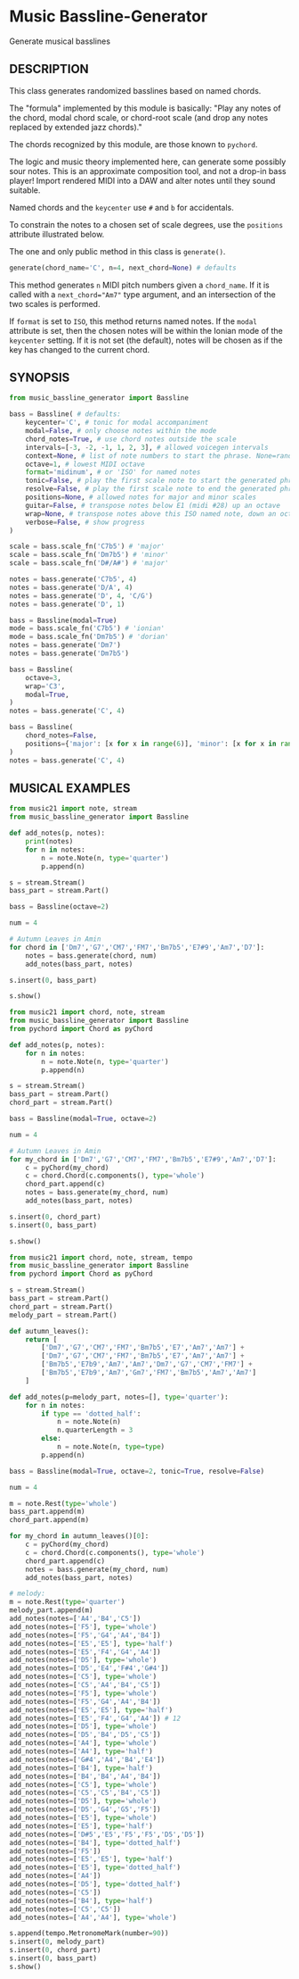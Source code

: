 # Music Bassline-Generator
Generate musical basslines

## DESCRIPTION

This class generates randomized basslines based on named chords.

The "formula" implemented by this module is basically: "Play any notes of the chord, modal chord scale, or chord-root scale (and drop any notes replaced by extended jazz chords)."

The chords recognized by this module, are those known to `pychord`.

The logic and music theory implemented here, can generate some possibly sour notes. This is an approximate composition tool, and not a drop-in bass player! Import rendered MIDI into a DAW and alter notes until they sound suitable.

Named chords and the `keycenter` use `#` and `b` for accidentals.

To constrain the notes to a chosen set of scale degrees, use the `positions` attribute illustrated below.

The one and only public method in this class is `generate()`.
```python
generate(chord_name='C', n=4, next_chord=None) # defaults
```
This method generates `n` MIDI pitch numbers given a `chord_name`. If it is called with a `next_chord="Am7"` type argument, and an intersection of the two scales is performed.

If `format` is set to `ISO`, this method returns named notes. If the `modal` attribute is set, then the chosen notes will be within the Ionian mode of the `keycenter` setting. If it is not set (the default), notes will be chosen as if the key has changed to the current chord.

## SYNOPSIS
```python
from music_bassline_generator import Bassline

bass = Bassline( # defaults:
    keycenter='C', # tonic for modal accompaniment
    modal=False, # only choose notes within the mode
    chord_notes=True, # use chord notes outside the scale
    intervals=[-3, -2, -1, 1, 2, 3], # allowed voicegen intervals
    context=None, # list of note numbers to start the phrase. None=random
    octave=1, # lowest MIDI octave
    format='midinum', # or 'ISO' for named notes
    tonic=False, # play the first scale note to start the generated phrase
    resolve=False, # play the first scale note to end the generated phrase
    positions=None, # allowed notes for major and minor scales
    guitar=False, # transpose notes below E1 (midi #28) up an octave
    wrap=None, # transpose notes above this ISO named note, down an octave
    verbose=False, # show progress
)

scale = bass.scale_fn('C7b5') # 'major'
scale = bass.scale_fn('Dm7b5') # 'minor'
scale = bass.scale_fn('D#/A#') # 'major'

notes = bass.generate('C7b5', 4)
notes = bass.generate('D/A', 4)
notes = bass.generate('D', 4, 'C/G')
notes = bass.generate('D', 1)

bass = Bassline(modal=True)
mode = bass.scale_fn('C7b5') # 'ionian'
mode = bass.scale_fn('Dm7b5') # 'dorian'
notes = bass.generate('Dm7')
notes = bass.generate('Dm7b5')

bass = Bassline(
    octave=3,
    wrap='C3',
    modal=True,
)
notes = bass.generate('C', 4)

bass = Bassline(
    chord_notes=False,
    positions={'major': [x for x in range(6)], 'minor': [x for x in range(6)]} # no 7ths!
)
notes = bass.generate('C', 4)
```

## MUSICAL EXAMPLES
```python
from music21 import note, stream
from music_bassline_generator import Bassline

def add_notes(p, notes):
    print(notes)
    for n in notes:
        n = note.Note(n, type='quarter')
        p.append(n)

s = stream.Stream()
bass_part = stream.Part()

bass = Bassline(octave=2)

num = 4

# Autumn Leaves in Amin
for chord in ['Dm7','G7','CM7','FM7','Bm7b5','E7#9','Am7','D7']:
    notes = bass.generate(chord, num)
    add_notes(bass_part, notes)

s.insert(0, bass_part)

s.show()
```

```python
from music21 import chord, note, stream
from music_bassline_generator import Bassline
from pychord import Chord as pyChord

def add_notes(p, notes):
    for n in notes:
        n = note.Note(n, type='quarter')
        p.append(n)

s = stream.Stream()
bass_part = stream.Part()
chord_part = stream.Part()

bass = Bassline(modal=True, octave=2)

num = 4

# Autumn Leaves in Amin
for my_chord in ['Dm7','G7','CM7','FM7','Bm7b5','E7#9','Am7','D7']:
    c = pyChord(my_chord)
    c = chord.Chord(c.components(), type='whole')
    chord_part.append(c)
    notes = bass.generate(my_chord, num)
    add_notes(bass_part, notes)

s.insert(0, chord_part)
s.insert(0, bass_part)

s.show()
```

```python
from music21 import chord, note, stream, tempo
from music_bassline_generator import Bassline
from pychord import Chord as pyChord

s = stream.Stream()
bass_part = stream.Part()
chord_part = stream.Part()
melody_part = stream.Part()

def autumn_leaves():
    return [
        ['Dm7','G7','CM7','FM7','Bm7b5','E7','Am7','Am7'] +
        ['Dm7','G7','CM7','FM7','Bm7b5','E7','Am7','Am7'] +
        ['Bm7b5','E7b9','Am7','Am7','Dm7','G7','CM7','FM7'] +
        ['Bm7b5','E7b9','Am7','Gm7','FM7','Bm7b5','Am7','Am7']
    ]

def add_notes(p=melody_part, notes=[], type='quarter'):
    for n in notes:
        if type == 'dotted_half':
            n = note.Note(n)
            n.quarterLength = 3
        else:
            n = note.Note(n, type=type)
        p.append(n)

bass = Bassline(modal=True, octave=2, tonic=True, resolve=False)

num = 4

m = note.Rest(type='whole')
bass_part.append(m)
chord_part.append(m)

for my_chord in autumn_leaves()[0]:
    c = pyChord(my_chord)
    c = chord.Chord(c.components(), type='whole')
    chord_part.append(c)
    notes = bass.generate(my_chord, num)
    add_notes(bass_part, notes)

# melody:
m = note.Rest(type='quarter')
melody_part.append(m)
add_notes(notes=['A4','B4','C5'])
add_notes(notes=['F5'], type='whole')
add_notes(notes=['F5','G4','A4','B4'])
add_notes(notes=['E5','E5'], type='half')
add_notes(notes=['E5','F4','G4','A4'])
add_notes(notes=['D5'], type='whole')
add_notes(notes=['D5','E4','F#4','G#4'])
add_notes(notes=['C5'], type='whole')
add_notes(notes=['C5','A4','B4','C5'])
add_notes(notes=['F5'], type='whole')
add_notes(notes=['F5','G4','A4','B4'])
add_notes(notes=['E5','E5'], type='half')
add_notes(notes=['E5','F4','G4','A4']) # 12
add_notes(notes=['D5'], type='whole')
add_notes(notes=['D5','B4','D5','C5'])
add_notes(notes=['A4'], type='whole')
add_notes(notes=['A4'], type='half')
add_notes(notes=['G#4','A4','B4','E4'])
add_notes(notes=['B4'], type='half')
add_notes(notes=['B4','B4','A4','B4'])
add_notes(notes=['C5'], type='whole')
add_notes(notes=['C5','C5','B4','C5'])
add_notes(notes=['D5'], type='whole')
add_notes(notes=['D5','G4','G5','F5'])
add_notes(notes=['E5'], type='whole')
add_notes(notes=['E5'], type='half')
add_notes(notes=['D#5','E5','F5','F5','D5','D5'])
add_notes(notes=['B4'], type='dotted_half')
add_notes(notes=['F5'])
add_notes(notes=['E5','E5'], type='half')
add_notes(notes=['E5'], type='dotted_half')
add_notes(notes=['A4'])
add_notes(notes=['D5'], type='dotted_half')
add_notes(notes=['C5'])
add_notes(notes=['B4'], type='half')
add_notes(notes=['C5','C5'])
add_notes(notes=['A4','A4'], type='whole')

s.append(tempo.MetronomeMark(number=90))
s.insert(0, melody_part)
s.insert(0, chord_part)
s.insert(0, bass_part)
s.show()
```
